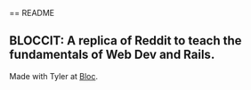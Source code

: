 == README

## BLOCCIT: A replica of Reddit to teach the fundamentals of Web Dev and Rails.

Made with Tyler at [Bloc](http://bloc.io).
